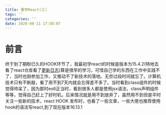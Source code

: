```yaml
---
title: 重学React(三)
tags: ''
categories: ''
date: 2020-08-11 17:50:07
---
```


# 前言

终于到了期盼已久的HOOK环节了，我最初学react的时候是版本为15.4.2(特地去看了react仓库看了[更新日志](https://github.com/facebook/react/blob/master/CHANGELOG.md#1562-september-25-2017))算是很早的学习，可惜自己学的东西在工作中实践不了，当时也刚参加工作，又推动不了新技术的落地。无奈过段时间就忘了。计算机技术只有不断敲，看了用不到7天内就会忘得差不多了。当时看到class组件的时候觉得帅呆了，因为那时es6正当时，看到很多人都是使用jsx语法，class声明组件等等，觉得自己赶上了好时机。后来情况就是用不到放弃了，虽然用不到但是平时关注一些新的技术，react HOOK 发布时，也看了一些文章，一些大佬也推荐使用hook的语法写react,到了现在版本16.13.1 


